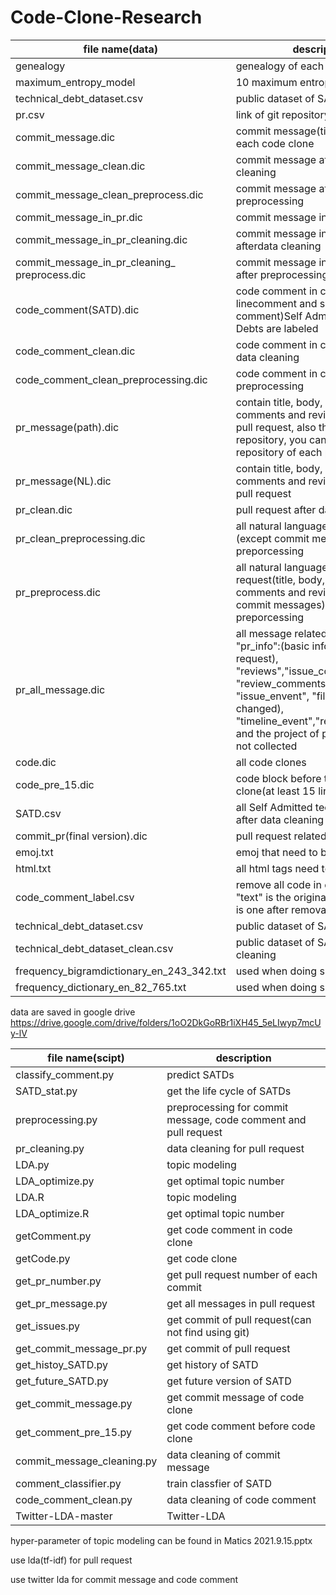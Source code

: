 # Code-Clone-Research
file name(data) | description
------------ | -------------
genealogy | genealogy of each project
maximum_entropy_model | 10 maximum entropy models
technical_debt_dataset.csv|public dataset of SATDs
pr.csv|link of git repository
commit_message.dic|commit message(title and body)of each code clone
commit_message_clean.dic|commit message after data cleaning
commit_message_clean_preprocess.dic|commit message after data preprocessing
commit_message_in_pr.dic|commit message in pull request
commit_message_in_pr_cleaning.dic|commit message in pull request afterdata cleaning
commit_message_in_pr_cleaning_<br/>preprocess.dic|commit message in pull request after preprocessing
code_comment(SATD).dic|code comment in code clone(multi linecomment and single line comment)Self Admitted technical Debts are labeled
code_comment_clean.dic|code comment in code clone after data cleaning
code_comment_clean_preprocessing.dic|code comment in code clone after preprocessing
pr_message(path).dic|contain title, body, reviews, issue comments and review comments of pull request, also the  path of git repository, you can find the repository of each project.
pr_message(NL).dic|contain title, body, reviews, issue comments and review comments of pull request
pr_clean.dic|pull request after data cleaning
pr_clean_preprocessing.dic|all natural language in pull request (except commit message) after preporcessing
pr_preprocess.dic|all natural language in pull request(title, body, reviews, issue comments and review comments, commit messages) after preporcessing
pr_all_message.dic|all message related to pull request: "pr_info":(basic information of pull request), "reviews","issue_comments", "review_comments", "commit_id", "issue_envent", "file"(files changed), "timeline_event","reactions",checks and the project of pull requests are not collected
code.dic|all code clones
code_pre_15.dic|code block before the code clone(at least 15 lines)
SATD.csv|all Self Admitted technical Debts after data cleaning
commit_pr(final version).dic|pull request related to each commit
emoj.txt|emoj that need to be removed
html.txt|all html tags need to be removed
code_comment_label.csv|remove all code in code comment, "text" is the original comment, "to" is one after removal
technical_debt_dataset.csv|public dataset of SATDs
technical_debt_dataset_clean.csv|public dataset of SATDs after data cleaning|
frequency_bigramdictionary_en_243_342.txt|used when doing spelling check
frequency_dictionary_en_82_765.txt|used when doing spelling check

data are saved in google drive
https://drive.google.com/drive/folders/1oO2DkGoRBr1iXH45_5eLIwyp7mcUy-lV


file name(scipt) | description
------------ | -------------
classify_comment.py| predict SATDs
SATD_stat.py|get the life cycle of SATDs
preprocessing.py| preprocessing for commit message, code comment and pull request
pr_cleaning.py|data cleaning for pull request
LDA.py|topic modeling
LDA_optimize.py| get optimal topic number
LDA.R|topic modeling
LDA_optimize.R| get optimal topic number
getComment.py| get code comment in code clone
getCode.py| get code clone
get_pr_number.py| get pull request number of each commit
get_pr_message.py| get all messages in pull request
get_issues.py| get commit of pull request(can not find using git)
get_commit_message_pr.py|get commit of pull request
get_histoy_SATD.py| get history of SATD
get_future_SATD.py|  get future version of SATD
get_commit_message.py| get commit message of code clone
get_comment_pre_15.py| get code comment before code clone
commit_message_cleaning.py| data cleaning of commit message
comment_classifier.py| train classfier of SATD
code_comment_clean.py| data cleaning of code comment
Twitter-LDA-master|Twitter-LDA

hyper-parameter of topic modeling can be found in Matics 2021.9.15.pptx

use lda(tf-idf) for pull request

use twitter lda for commit message and code comment
